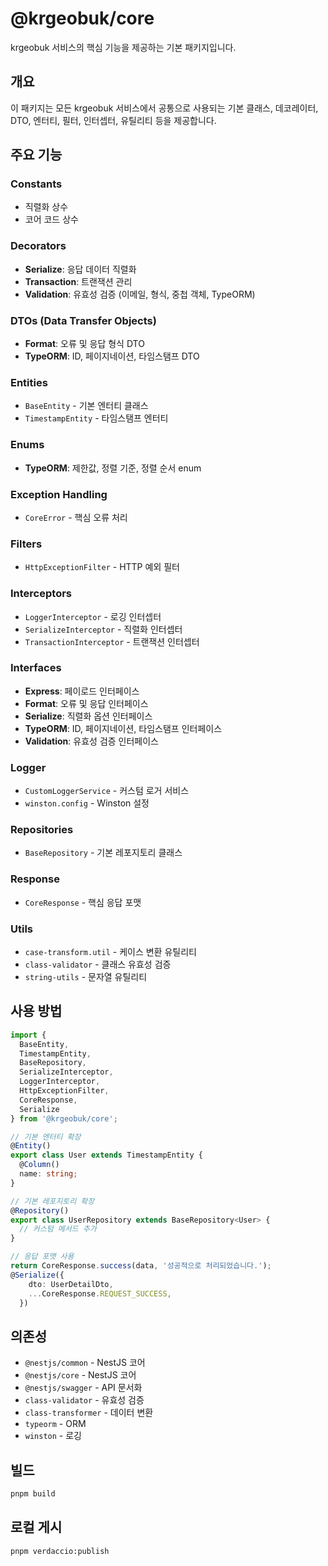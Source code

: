 # @krgeobuk/core

krgeobuk 서비스의 핵심 기능을 제공하는 기본 패키지입니다.

## 개요

이 패키지는 모든 krgeobuk 서비스에서 공통으로 사용되는 기본 클래스, 데코레이터, DTO, 엔터티, 필터, 인터셉터, 유틸리티 등을 제공합니다.

## 주요 기능

### Constants
- 직렬화 상수
- 코어 코드 상수

### Decorators
- **Serialize**: 응답 데이터 직렬화
- **Transaction**: 트랜잭션 관리
- **Validation**: 유효성 검증 (이메일, 형식, 중첩 객체, TypeORM)

### DTOs (Data Transfer Objects)
- **Format**: 오류 및 응답 형식 DTO
- **TypeORM**: ID, 페이지네이션, 타임스탬프 DTO

### Entities
- `BaseEntity` - 기본 엔터티 클래스
- `TimestampEntity` - 타임스탬프 엔터티

### Enums
- **TypeORM**: 제한값, 정렬 기준, 정렬 순서 enum

### Exception Handling
- `CoreError` - 핵심 오류 처리

### Filters
- `HttpExceptionFilter` - HTTP 예외 필터

### Interceptors
- `LoggerInterceptor` - 로깅 인터셉터
- `SerializeInterceptor` - 직렬화 인터셉터
- `TransactionInterceptor` - 트랜잭션 인터셉터

### Interfaces
- **Express**: 페이로드 인터페이스
- **Format**: 오류 및 응답 인터페이스
- **Serialize**: 직렬화 옵션 인터페이스
- **TypeORM**: ID, 페이지네이션, 타임스탬프 인터페이스
- **Validation**: 유효성 검증 인터페이스

### Logger
- `CustomLoggerService` - 커스텀 로거 서비스
- `winston.config` - Winston 설정

### Repositories
- `BaseRepository` - 기본 레포지토리 클래스

### Response
- `CoreResponse` - 핵심 응답 포맷

### Utils
- `case-transform.util` - 케이스 변환 유틸리티
- `class-validator` - 클래스 유효성 검증
- `string-utils` - 문자열 유틸리티

## 사용 방법

```typescript
import { 
  BaseEntity,
  TimestampEntity,
  BaseRepository,
  SerializeInterceptor,
  LoggerInterceptor,
  HttpExceptionFilter,
  CoreResponse,
  Serialize
} from '@krgeobuk/core';

// 기본 엔터티 확장
@Entity()
export class User extends TimestampEntity {
  @Column()
  name: string;
}

// 기본 레포지토리 확장
@Repository()
export class UserRepository extends BaseRepository<User> {
  // 커스텀 메서드 추가
}

// 응답 포맷 사용
return CoreResponse.success(data, '성공적으로 처리되었습니다.');
@Serialize({
    dto: UserDetailDto,
    ...CoreResponse.REQUEST_SUCCESS,
  })
```

## 의존성

- `@nestjs/common` - NestJS 코어
- `@nestjs/core` - NestJS 코어
- `@nestjs/swagger` - API 문서화
- `class-validator` - 유효성 검증
- `class-transformer` - 데이터 변환
- `typeorm` - ORM
- `winston` - 로깅

## 빌드

```bash
pnpm build
```

## 로컬 게시

```bash
pnpm verdaccio:publish
```